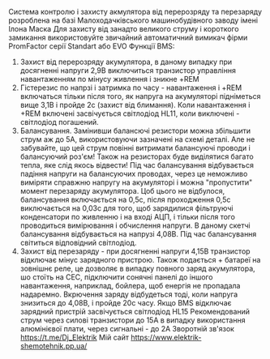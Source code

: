 Система контролю і захисту акмулятора від перерозряду та перезаряду
розроблена на базі Малоходачківського машинобудівного заводу імені Ілона Маска
Для захисту від занадто великого струму і короткого замикання використовуйте звичайний 
автоматичний вимикач фірми PromFactor серії Standart або EVO
Функції BMS:
1) Захист від перерозряду акумулятора, в даному випадку при досягненні напруги 2,9В 
виключиться транзистор управління навантаженням по мінусу живлення і зникне +REM
2) Гістерезис по напрзі і затримка по часу - навантаження і +REM включаться тільки після того, 
як напруга на акумуляторі підніметься вище 3,1В і пройде 2с (захист від блимання). 
Коли навантаження i +REM включені засвічується світлодіод HL11, коли виключені - світлодіод погашений.
3) Балансування. Замінивши балансючі резистори можна збільшити струм аж до 5А, 
використовуючи зазначені на схемі деталі. Але не забувайте, що цей струм повінні витримати балансуючі проводи 
і балансуючий роз'єм! Також на резисторах буде виділятися багато тепла, яке слід якось відвести! 
Під час балансування відбувається падіння напруги на балансуючих проводах, через це неможливо виміряти 
справжню напругу на акумуляторі і можна "пропустити" момент перезаряду акумулятора. Цоб цього не відбулося,
балансування включається на 0,5с, після проходження 0,5с виключається на 0,03с для того, щоб зарядилися
фільтруючі конденсатори по живленню і на вході АЦП, і тільки після того проводиться вимірювання і обчислення напруги.
В даному скетчі балансування відбувається на напрузі 4,08В. Під час балансування світиться відповідний світлодіод.
4) Захист від перезаряду - при досягненні напруги 4,15В транзистор відключає мінус зарядного пристрою.
Також подається + батареї на зовнішнє реле, це дозволяє в випадку повного заряд акумулятора, шо стоїть на СЕС,
підключити сонячні панелі до іншого навантаження, наприклад, бойлера, щоб енергія не пропадала надаремно.
Вкрючення заряду відбудеться тоді, коли напруга знизиться до 4,08В, і пройде 20с часу.
Якщо BMS відключає зарядний пристрій засвічується світлодіод HL15
Рекомендований струм через силові транзистори до 15А в випадку використання алюмінієвої плати, через сигнальні - до 2А
Зворотній зв'язок https://t.me/Dj_Elektrik
Мій сайт https://www.elektrik-shemotehnik.pp.ua/
